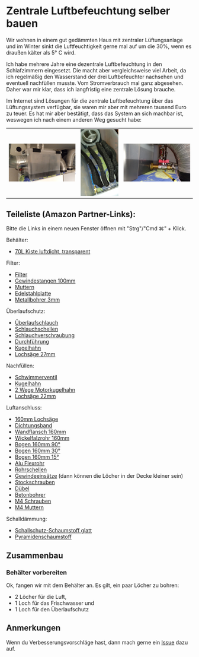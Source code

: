# Zentrale Luftbefeuchtung selber bauen
Wir wohnen in einem gut gedämmten Haus mit zentraler Lüftungsanlage und im Winter sinkt die Luftfeuchtigkeit gerne mal auf um die 30%, wenn es draußen kälter als 5° C wird.

Ich habe mehrere Jahre eine dezentrale Luftbefeuchtung in den Schlafzimmern eingesetzt. Die macht aber vergleichsweise viel Arbeit, da ich regelmäßig den Wasserstand der drei Luftbefeuchter nachsehen und eventuell nachfüllen musste. Vom Stromverbrauch mal ganz abgesehen. Daher war mir klar, dass ich langfristig eine zentrale Lösung brauche.

Im Internet sind Lösungen für die zentrale Luftbefeuchtung über das Lüftungssystem verfügbar, sie waren mir aber mit mehreren tausend Euro zu teuer. Es hat mir aber bestätigt, dass das System an sich machbar ist, weswegen ich nach einem anderen Weg gesucht habe:

|  |  |  |
|--|--|--|
| ![zentrale Luftbefeuchtung](https://github.com/nemiah/zentraleLuftbefeuchtung/blob/main/bilder/bild1.jpg)  | ![zentrale Luftbefeuchtung](https://github.com/nemiah/zentraleLuftbefeuchtung/blob/main/bilder/bild2.jpg) | ![zentrale Luftbefeuchtung](https://github.com/nemiah/zentraleLuftbefeuchtung/blob/main/bilder/bild3.jpg) |




## Teileliste (Amazon Partner-Links):

Bitte die Links in einem neuen Fenster öffnen mit "Strg"/"Cmd ⌘" + Klick.

Behälter:

- [70L Kiste luftdicht, transparent](https://amzn.to/4fTJnAO)

Filter:

- [Filter](https://amzn.to/4gnNftT)
- [Gewindestangen 100mm](https://amzn.to/3OIpMro) 
- [Muttern](https://amzn.to/49lLVVM) 
- [Edelstahlplatte](https://amzn.to/49jSNTL)
- [Metallbohrer 3mm](https://amzn.to/3ZFzaSI) 

Überlaufschutz:

- [Überlaufschlauch](https://amzn.to/4f5Wmy9)
- [Schlauchschellen](https://amzn.to/49m5M7w)
- [Schlauchverschraubung](https://amzn.to/3BgbZ8s)
- [Durchführung](https://amzn.to/3ZnvhAx)
- [Kugelhahn](https://amzn.to/49pJx0l) 
- [Lochsäge 27mm](https://amzn.to/3ZCnuQU) 

Nachfüllen:

- [Schwimmerventil](https://amzn.to/4gbqqtm)
- [Kugelhahn](https://amzn.to/41gkyux)
- [2 Wege Motorkugelhahn](https://amzn.to/3BfEd32)
- [Lochsäge 22mm](https://amzn.to/4f0L2TT) 

Luftanschluss:

- [160mm Lochsäge](https://amzn.to/3OHbPKk)
- [Dichtungsband](https://amzn.to/3D1pSrD) 
- [Wandflansch 160mm](https://amzn.to/4fVTa9J)
- [Wickelfalzrohr 160mm](https://amzn.to/3ZnSylR) 
- [Bogen 160mm 90°](https://amzn.to/3ZGbZYN) 
- [Bogen 160mm 30°](https://amzn.to/3BhAPoh) 
- [Bogen 160mm 15°](https://amzn.to/4in4iOd) 
- [Alu Flexrohr](https://amzn.to/3VNkv5Z) 
- [Rohrschellen](https://amzn.to/3Zpq778) 
- [Gewindeeinsätze](https://amzn.to/4g2ppEe) (dann können die Löcher in der Decke kleiner sein)
- [Stockschrauben](https://amzn.to/3VqEBTj) 
- [Dübel](https://amzn.to/4fYqzAw) 
- [Betonbohrer](https://amzn.to/4g0zmBT) 
- [M4 Schrauben](https://amzn.to/3ZmL9Ub) 
- [M4 Muttern](https://amzn.to/3OIL6gq) 

 
 Schalldämmung:
 
 - [Schallschutz-Schaumstoff glatt](https://amzn.to/3ZnOKB7) 
 - [Pyramidenschaumstoff](https://amzn.to/49kQIad) 

##  Zusammenbau

### Behälter vorbereiten

Ok, fangen wir mit dem Behälter an. Es gilt, ein paar Löcher zu bohren:

- 2 Löcher für die Luft, 
- 1 Loch für das Frischwasser und 
- 1 Loch für den Überlaufschutz

## Anmerkungen
Wenn du Verbesserungsvorschläge hast, dann mach gerne ein [Issue](https://github.com/nemiah/zentraleLuftbefeuchtung/issues) dazu auf.
